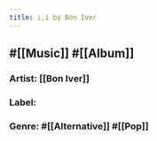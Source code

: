 ```yaml
---
title: i,i by Bon Iver
---
```


## #[[Music]] #[[Album]]
### Artist: [[Bon Iver]]

### Label:

### Genre: #[[Alternative]] #[[Pop]]
